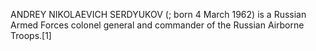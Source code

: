 ANDREY NIKOLAEVICH SERDYUKOV (; born 4 March 1962) is a Russian Armed Forces colonel general and commander of the Russian Airborne Troops.[1]
